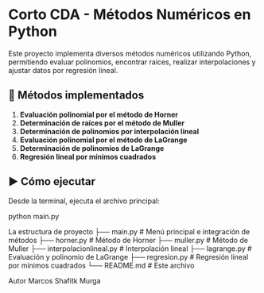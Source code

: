 # Corto CDA - Métodos Numéricos en Python

Este proyecto implementa diversos métodos numéricos utilizando Python, permitiendo evaluar polinomios, encontrar raíces, realizar interpolaciones y ajustar datos por regresión lineal.

## 📌 Métodos implementados

1. **Evaluación polinomial por el método de Horner**  
2. **Determinación de raíces por el método de Muller**  
3. **Determinación de polinomios por interpolación lineal**  
4. **Evaluación polinomial por el método de LaGrange**  
5. **Determinación de polinomios de LaGrange**  
6. **Regresión lineal por mínimos cuadrados**  

## ▶️ Cómo ejecutar

Desde la terminal, ejecuta el archivo principal:

python main.py

La estructura de proyecto
├── main.py                       # Menú principal e integración de métodos
├── horner.py                    # Método de Horner
├── muller.py                    # Método de Muller
├── interpolacionlineal.py       # Interpolación lineal
├── lagrange.py                  # Evaluación y polinomio de LaGrange
├── regresion.py                 # Regresión lineal por mínimos cuadrados
└── README.md                    # Este archivo

 Autor
Marcos Shafitk Murga


